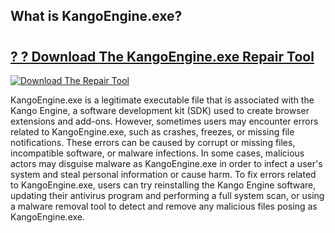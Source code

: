 ## What is KangoEngine.exe? 

# <h2><a href="https://exedetect.com/download.php?KangoEngine.exe">? ? Download The KangoEngine.exe Repair Tool</a></h2>

[![Download The Repair Tool](https://exedetect.com/download-button.jpg)](https://exedetect.com/download.php?KangoEngine.exe)

KangoEngine.exe is a legitimate executable file that is associated with the Kango Engine, a software development kit (SDK) used to create browser extensions and add-ons. However, sometimes users may encounter errors related to KangoEngine.exe, such as crashes, freezes, or missing file notifications. These errors can be caused by corrupt or missing files, incompatible software, or malware infections. In some cases, malicious actors may disguise malware as KangoEngine.exe in order to infect a user's system and steal personal information or cause harm. To fix errors related to KangoEngine.exe, users can try reinstalling the Kango Engine software, updating their antivirus program and performing a full system scan, or using a malware removal tool to detect and remove any malicious files posing as KangoEngine.exe.